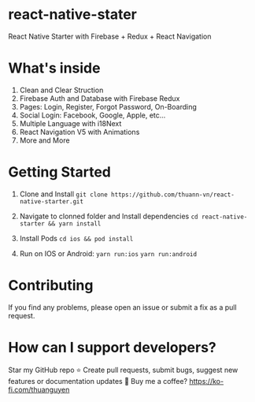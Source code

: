 # react-native-stater
React Native Starter with Firebase + Redux + React Navigation

# What's inside
1. Clean and Clear Struction
2. Firebase Auth and Database with Firebase Redux
3. Pages: Login, Register, Forgot Password, On-Boarding
4. Social Login: Facebook, Google, Apple, etc...
5. Multiple Language with i18Next
6. React Navigation V5 with Animations
7. More and More

# Getting Started
1. Clone and Install
`git clone https://github.com/thuann-vn/react-native-starter.git`

2. Navigate to clonned folder and Install dependencies
`cd react-native-starter && yarn install`

3. Install Pods
`cd ios && pod install`

4. Run on IOS or Android:
`yarn run:ios`
`yarn run:android`

# Contributing
If you find any problems, please open an issue or submit a fix as a pull request.

# How can I support developers?
Star my GitHub repo ⭐
Create pull requests, submit bugs, suggest new features or documentation updates 🔧
Buy me a coffee? https://ko-fi.com/thuanguyen

